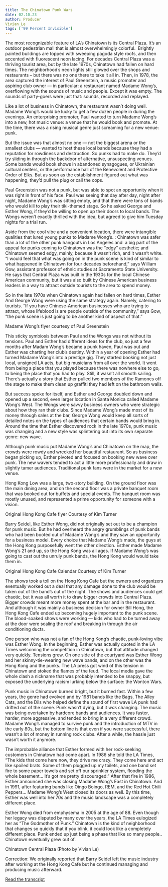 ```yaml
---
title: The Chinatown Punk Wars
date: 02.10.23
author: Producer
Vivian Le
tags: ['99 Percent Invisible']
---
```


The most recognizable feature of LA’s Chinatown is its Central Plaza. It’s an outdoor pedestrian mall that is almost overwhelmingly colorful.  Brightly painted buildings are topped with sweeping pagoda style roofs, and then accented with fluorescent neon lacing. For decades Central Plaza was a thriving tourist area, but by the late 1970s, Chinatown had fallen on hard times. The neighborhood’s neon lights still glowed over the shops and restaurants – but there was no one there to take it all in. Then, in 1978, the area captured the interest of Paul Greenstein, a music promoter and aspiring club owner — in particular: a restaurant named Madame Wong’s, overflowing with the sounds of music and people. Except it was empty. The sounds of party-goers were just that: sounds, recorded and replayed.


Like a lot of business in Chinatown, the restaurant wasn’t doing well.  Madame Wong’s would be lucky to get a few dozen people in during the evenings. An enterprising promoter, Paul wanted to turn Madame Wong’s into a new, hot music venue: a venue that he would book and promote. At the time, there was a rising musical genre just screaming for a new venue: punk.




But the issue was that almost no one — not the biggest arena or the smallest clubs — wanted to host these local bands because they had a reputation for rowdiness and destruction. So punks had to make do. They’d try sliding in through the backdoor of alternative, unsuspecting venues. Some bands would book shows in abandoned synagogues, or Ukrainian cultural centers, or the performance hall of the Benevolent and Protective Order of Elks. But as soon as the establishment figured out what was happening, they’d pull the plug or call the cops.




Paul Greenstein was not a punk, but was able to spot an opportunity when it was right in front of his face. Paul was seeing that day after day, night after night, Madame Wong’s was sitting empty, and that there were tons of bands who would kill to play their tiki-themed stage. So he asked George and Esther Wong, if they’d be willing to open up their doors to local bands. The Wongs weren’t exactly thrilled with the idea, but agreed to give him Tuesday nights for a trial run.




Aside from the cool vibe and a convenient location, there were intangible qualities that lured young punks to Madame Wong’s. : Chinatown was safer than a lot of the other punk hangouts in Los Angeles and  a big part of the appeal for punks coming to Chinatown was the “edgy” aesthetic; and Chinatown seemed edgy, mainly, because it wasn’t rich, and it wasn’t white. “I would feel that what was going on in the punk scene is kind of similar to what happened in Chinatown for four decades beforehand,” says William Gow, assistant professor of ethnic studies at Sacramento State University. He says that Central Plaza was built in the 1930s for the local Chinese American community, but it was also built by Chinese American business leaders in a way to attract outside tourists to the area to spend money.




So in the late 1970s when Chinatown again had fallen on hard times, Esther And George Wong were using the same strategy again. Namely, catering to tourists. “If you have Chinese-American businesses who are trying to attract, whose lifeblood is are people outside of the community,” says Gow, “the punk scene is just going to be another kind of aspect of that.”


Madame Wong’s flyer courtesy of Paul Greenstein


This sticky symbiosis between Paul and the Wongs was not without its tensions. Paul and Esther had different ideas for the club, so just a few months after Madam Wong’s became a punk haven, Paul was out and Esther was charting her club’s destiny. Within a year of opening Esther had turned Madame Wong’s into a prestige gig. They started booking not just local, unsigned LA acts, but big musicians from all over the world. It went from being a place that you played because there was nowhere else to go, to being the place that you had to play. Still, it wasn’t all smooth sailing. There’s actually a story that Esther pulled two members of the Ramones off the stage to make them clean up graffiti they had left on the bathroom walls.


But success spoke for itself, and Esther and George doubled down and opened up a second, even larger location in Santa Monica called Madame Wong’s West. The Wongs were savvy business owners who were strategic about how they ran their clubs. Since Madame Wong’s made most of its money through sales at the bar, George Wong would keep all sorts of detailed notes on the types of audiences that certain bands would bring in. Around the time that Esther discovered rock in the late 1970s, punk music was changing and a new style was splintering out into its own separate genre: new wave.




Although punk music put Madame Wong’s and Chinatown on the map, the crowds were rowdy and wrecked her beautiful restaurant. So as business began picking up, Esther pivoted and focused on booking new wave over punk. The new wavers tended to act a little more professionally and draw in slightly tamer audiences. Traditional punk fans were in the market for a new venue.




Hong Kong Low was a large, two-story building. On the ground floor was the main dining area, and on the second floor was a private banquet room that was booked out for buffets and special events. The banquet room was mostly unused, and represented a prime opportunity for someone with a vision.


Original Hong Kong Cafe flyer Courtesy of Kim Turner


Barry Seidel, like Esther Wong, did not originally set out to be a champion for punk music. But he had overheard the angry grumblings of punk bands who had been booted out of Madame Wong’s and they saw an opportunity for a business model. Every choice that Madame Wong’s made, the guys at the Hong Kong purposefully went the other direction. Esther made Madame Wong’s 21 and up, so the Hong Kong was all ages. If Madame Wong’s was going to cast out the unruly punk bands, the Hong Kong would would take them in.


Original Hong Kong Cafe Calendar Courtesy of Kim Turner


The shows took a toll on the Hong Kong Cafe but the owners and organizers eventually worked out a deal that any damage done to the club would be taken out of the band’s cut of the night. The shows and audiences could get chaotic, but it was all worth it to draw bigger crowds into Central Plaza. Bigger crowds meant more money spent at the bar and in the restaurant. And although it was mainly a business decision for owner Bill Hong, the Hong Kong Cafe ended up becoming hugely important to the punk scene. The blood-soaked shows were working — kids who had to be turned away at the door were scaling the roof and breaking in through the air conditioning ducts.




One person who was not a fan of the Hong Kong’s chaotic, punk-loving vibe was Esther Wong. In the beginning, Esther was actually quoted in the LA Times welcoming the competition in Chinatown, but that attitude changed very quickly. Tensions grew. On one side of the courtyard was Esther Wong and her skinny-tie-wearing new wave bands, and on the other was the Hong Kong and the punks. The LA press got wind of this tension in Chinatown and stoked the flames of the feud. The local media gave the whole clash a nickname that was probably intended to be snappy, but exposed the underlying racism lurking below the surface: the Wonton Wars.


Punk music in Chinatown burned bright, but it burned fast. Within a few years, the genre had evolved and by 1981 bands like the Bags, The Alley Cats, and the Dils who helped define the sound of first wave LA punk had drifted out of the scene. Punk wasn’t dying, but it *was* changing. The music was being overtaken by hardcore bands and audiences. It was faster, harder, more aggressive, and tended to bring in a very different crowd. Madame Wong’s managed to survive punk and the introduction of MTV in the early 80s, but the bottom line is that even if you were successful, there wasn’t a lot of money in running rock clubs. After a while, the hassle just wasn’t worth it anymore.




The improbable alliance that Esther formed with her rock-seeking customers in Chinatown had come apart. In 1986 she told the LA Times, “The kids that come here now, they drive me crazy. They come here and act like spoiled brats. Some of them plugged up my toilets, and one band set fire to some paper towels and set off our sprinkler system, flooding the whole basement… It’s got me pretty discouraged.” After that fire in 1986, Esther announced she was closing Madame Wong’s East in Chinatown. And in 1991, after featuring bands like Oingo Boingo, REM, and the Red Hot Chili Peppers… Madame Wong’s West closed its doors as well. By this time, Esther was well into her 70s and the music landscape was a completely different place.


Esther Wong died from emphysema in 2005 at the age of 88. Even though her legacy was disputed by many over the years, the LA Times eulogized her as “The Godmother of Punk.” Chinatown is the kind of neighborhood that changes so quickly that if you blink, it could look like a completely different place. Punk ended up just being a phase that like so many people.. Chinatown eventually grew out of.


Chinatown Central Plaza (Photo by Vivian Le)


Correction: We originally reported that Barry Seidel left the music industry after working at the Hong Kong Cafe but he continued managing and producing music afterward.

[Read the transcript](./The_Chinatown_Punk_Wars_transcript.md)